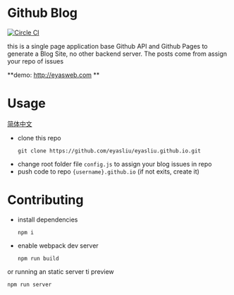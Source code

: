 # Github Blog

[![Circle CI](https://img.shields.io/circleci/project/eyasliu/eyasliu.github.io/master.svg)](https://circleci.com/gh/eyasliu/eyasliu.github.io)

this is a single page application base Github API and Github Pages to generate a Blog Site, no other backend server. The posts come from assign your repo of issues

**demo: http://eyasweb.com **

# Usage

[简体中文](https://github.com/eyasliu/eyasliu.github.io/blob/master/README-zh.md)

+ clone this repo
  ```
  git clone https://github.com/eyasliu/eyasliu.github.io.git
  ```
+ change root folder file `config.js` to assign your blog issues in repo
+ push code to repo `{username}.github.io` (if not exits, create it)

# Contributing

 + install dependencies
   ```
   npm i
   ```
 + enable webpack dev server
   ```
   npm run build
   ```
  or running an static server ti preview
   ```
   npm run server
   ```

